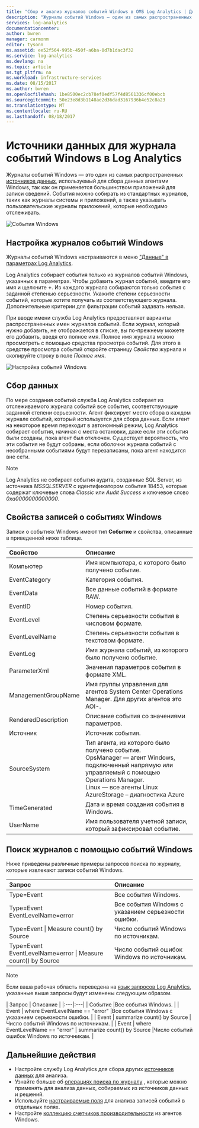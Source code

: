 ```yaml
---
title: "Сбор и анализ журналов событий Windows в OMS Log Analytics | Документация Майкрософт"
description: "Журналы событий Windows — один из самых распространенных источников данных, используемых службой Log Analytics.  В этой статье описано, как настроить коллекцию журналов событий Windows и сведения о записях, созданных ими в репозитории OMS."
services: log-analytics
documentationcenter: 
author: bwren
manager: carmonm
editor: tysonn
ms.assetid: ee52f564-995b-450f-a6ba-0d7b1dac3f32
ms.service: log-analytics
ms.devlang: na
ms.topic: article
ms.tgt_pltfrm: na
ms.workload: infrastructure-services
ms.date: 08/15/2017
ms.author: bwren
ms.openlocfilehash: 1be8500ec2cb78ef0edf57f4d8561336cf00ebcb
ms.sourcegitcommit: 50e23e8d3b1148ae2d36dad3167936b4e52c8a23
ms.translationtype: MT
ms.contentlocale: ru-RU
ms.lasthandoff: 08/18/2017
---
```

# <a name="windows-event-log-data-sources-in-log-analytics"></a>Источники данных для журнала событий Windows в Log Analytics
Журналы событий Windows — это один из самых распространенных [источников данных](log-analytics-data-sources.md), используемый для сбора данных агентами Windows, так как он применяется большинством приложений для записи сведений.  События можно собирать из стандартных журналов, таких как журналы системы и приложений, а также указывать пользовательские журналы приложений, которые необходимо отслеживать.

![События Windows](media/log-analytics-data-sources-windows-events/overview.png)     

## <a name="configuring-windows-event-logs"></a>Настройка журналов событий Windows
Журналы событий Windows настраиваются в меню ["Данные" в параметрах Log Analytics](log-analytics-data-sources.md#configuring-data-sources).

Log Analytics собирает события только из журналов событий Windows, указанных в параметрах.  Чтобы добавить журнал событий, введите его имя и щелкните **+**.  Из каждого журнала собираются только события с заданной степенью серьезности.  Укажите степени серьезности событий, которые хотите получать из соответствующего журнала.  Дополнительные критерии для фильтрации событий задавать нельзя.

При вводе имени служба Log Analytics предоставляет варианты распространенных имен журналов событий. Если журнал, который нужно добавить, не отображается в списке, вы по-прежнему можете его добавить, введя его полное имя. Полное имя журнала можно просмотреть с помощью средства просмотра событий. Для этого в средстве просмотра событий откройте страницу *Свойства* журнала и скопируйте строку в поле *Полное имя*.

![Настройка событий Windows](media/log-analytics-data-sources-windows-events/configure.png)

## <a name="data-collection"></a>Сбор данных
По мере создания событий служба Log Analytics собирает из отслеживаемого журнала событий все события, соответствующие заданной степени серьезности.  Агент фиксирует место сбора в каждом журнале событий, который используется для сбора данных.  Если агент на некоторое время переходит в автономный режим, Log Analytics собирает события, начиная с места остановки, даже если эти события были созданы, пока агент был отключен.  Существует вероятность, что эти события не будут собраны, если оболочки журнала событий с несобранными событиями будут перезаписаны, пока агент находится вне сети.

>[!NOTE]
>Log Analytics не собирает события аудита, созданные SQL Server, из источника *MSSQLSERVER* с идентификатором события 18453, которые содержат ключевые слова *Classic* или *Audit Success* и ключевое слово *0xa0000000000000*.
>

## <a name="windows-event-records-properties"></a>Свойства записей о событиях Windows
Записи о событиях Windows имеют тип **Событие** и свойства, описанные в приведенной ниже таблице.

| Свойство | Описание |
|:--- |:--- |
| Компьютер |Имя компьютера, с которого было получено событие. |
| EventCategory |Категория события. |
| EventData |Все данные событий в формате RAW. |
| EventID |Номер события. |
| EventLevel |Степень серьезности события в числовом формате. |
| EventLevelName |Степень серьезности события в текстовом формате. |
| EventLog |Имя журнала событий, из которого было получено событие. |
| ParameterXml |Значения параметров события в формате XML. |
| ManagementGroupName |Имя группы управления для агентов System Center Operations Manager.  Для других агентов это AOI-<workspace ID>. |
| RenderedDescription |Описание события со значениями параметров. |
| Источник |Источник события. |
| SourceSystem |Тип агента, из которого было получено событие. <br> OpsManager — агент Windows, подключенный напрямую или управляемый с помощью Operations Manager. <br> Linux — все агенты Linux  <br> AzureStorage – диагностика Azure |
| TimeGenerated |Дата и время создания события в Windows. |
| UserName |Имя пользователя учетной записи, который зафиксировал событие. |

## <a name="log-searches-with-windows-events"></a>Поиск журналов с помощью событий Windows
Ниже приведены различные примеры запросов поиска по журналу, которые извлекают записи событий Windows.

| Запрос | Описание |
|:--- |:--- |
| Type=Event |Все события Windows. |
| Type=Event EventLevelName=error |Все события Windows с указанием серьезности ошибки. |
| Type=Event &#124; Measure count() by Source |Число событий Windows по источникам. |
| Type=Event EventLevelName=error &#124; Measure count() by Source |Число событий ошибок Windows по источникам. |


>[!NOTE]
> Если ваша рабочая область переведена на [язык запросов Log Analytics](log-analytics-log-search-upgrade.md), указанные выше запросы будут изменены следующим образом.
>
>| Запрос | Описание |
|:---|:---|
| Событие |Все события Windows. |
| Event &#124; where EventLevelName == "error" |Все события Windows с указанием серьезности ошибки. |
| Event &#124; summarize count() by Source |Число событий Windows по источникам. |
| Event &#124; where EventLevelName == "error" &#124; summarize count() by Source |Число событий ошибок Windows по источникам. |


## <a name="next-steps"></a>Дальнейшие действия
* Настройте службу Log Analytics для сбора других [источников данных](log-analytics-data-sources.md) для анализа.
* Узнайте больше об [операциях поиска по журналу](log-analytics-log-searches.md) , которые можно применять для анализа данных, собираемых из источников данных и решений.  
* Используйте [настраиваемые поля](log-analytics-custom-fields.md) для анализа записей событий в отдельных полях.
* Настройте [коллекцию счетчиков производительности](log-analytics-data-sources-performance-counters.md) из агентов Windows.
